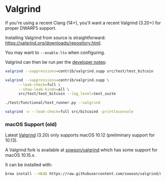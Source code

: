 # Valgrind

If you're using a recent Clang (14+), you'll want a recent Valgrind (3.20+) for proper DWARF5 support. 

Installing Valgrind from source is straightforward: https://valgrind.org/downloads/repository.html.

You may want to `--enable-lto` when configuring.

Valgrind can then be run per the [developer notes](https://github.com/bitcoin/bitcoin/blob/master/doc/developer-notes.md#valgrind-suppressions-file):
```bash
valgrind --suppressions=contrib/valgrind.supp src/test/test_bitcoin

valgrind --suppressions=contrib/valgrind.supp \
      --leak-check=full \
      --show-leak-kinds=all \
      src/test/test_bitcoin --log_level=test_suite

./test/functional/test_runner.py --valgrind

valgrind -v --leak-check=full src/bitcoind -printtoconsole
```

### macOS Support (old)

Latest [Valgrind](http://valgrind.org) (3.20) only supports macOS 10.12 (preliminary support for 10.13).

A Valgrind fork is available at [sowson/valgrind](https://github.com/sowson/valgrind) which has some support for macOS 10.15.x.

It can be installed with:
```bash
brew install --HEAD https://raw.githubusercontent.com/sowson/valgrind/master/valgrind.rb
```

